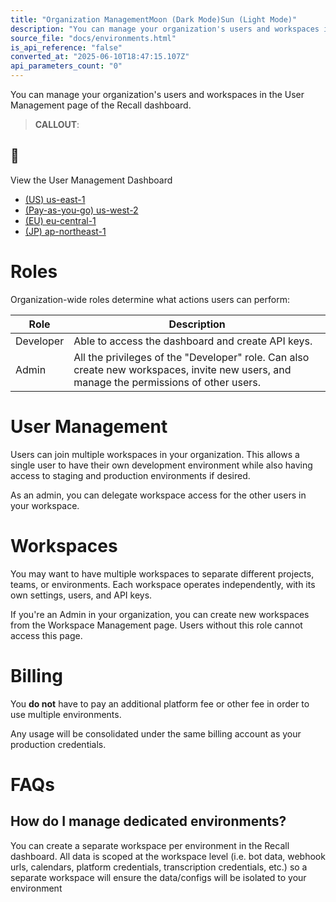 ```yaml
---
title: "Organization ManagementMoon (Dark Mode)Sun (Light Mode)"
description: "You can manage your organization's users and workspaces in the User Management page of the Recall dashboard. 📘 View the User Management Dashboard: (US) us-east-1 (Pay-as-you-go) us-west-2 (EU) eu-central-1 (JP) ap-northeast-1 Roles Organization-wide roles determine what actions users can perform: R..."
source_file: "docs/environments.html"
is_api_reference: "false"
converted_at: "2025-06-10T18:47:15.107Z"
api_parameters_count: "0"
---
```

You can manage your organization's users and workspaces in the User Management page of the Recall dashboard.

> **CALLOUT**:

## 📘

View the User Management Dashboard
- [(US) us-east-1](https://us-east-1.recall.ai/dashboard/team)
- [(Pay-as-you-go) us-west-2](https://us-west-2.recall.ai/dashboard/team)
- [(EU) eu-central-1](https://eu-central-1.recall.ai/dashboard/team)
- [(JP) ap-northeast-1](https://ap-northeast-1.recall.ai/dashboard/team)

# Roles

[](#roles)

Organization-wide roles determine what actions users can perform:

| Role | Description |
| --- | --- |
| Developer | Able to access the dashboard and create API keys. |
| Admin | All the privileges of the "Developer" role. Can also create new workspaces, invite new users, and manage the permissions of other users. |

# User Management

[](#user-management)

Users can join multiple workspaces in your organization. This allows a single user to have their own development environment while also having access to staging and production environments if desired.

As an admin, you can delegate workspace access for the other users in your workspace.

# Workspaces

[](#workspaces)

You may want to have multiple workspaces to separate different projects, teams, or environments. Each workspace operates independently, with its own settings, users, and API keys.

If you're an Admin in your organization, you can create new workspaces from the Workspace Management page. Users without this role cannot access this page.

# Billing

[](#billing)

You **do not** have to pay an additional platform fee or other fee in order to use multiple environments.

Any usage will be consolidated under the same billing account as your production credentials.

# FAQs

[](#faqs)

## How do I manage dedicated environments?

[](#how-do-i-manage-dedicated-environments)

You can create a separate workspace per environment in the Recall dashboard. All data is scoped at the workspace level (i.e. bot data, webhook urls, calendars, platform credentials, transcription credentials, etc.) so a separate workspace will ensure the data/configs will be isolated to your environment
